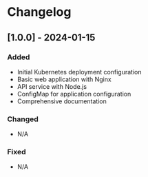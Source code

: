# Changelog

## [1.0.0] - 2024-01-15
### Added
- Initial Kubernetes deployment configuration
- Basic web application with Nginx
- API service with Node.js
- ConfigMap for application configuration
- Comprehensive documentation

### Changed
- N/A

### Fixed
- N/A
